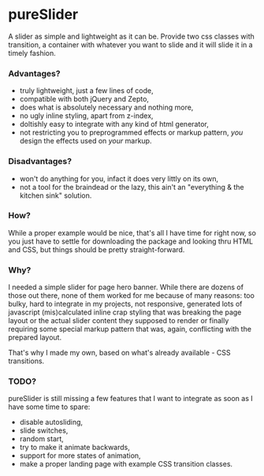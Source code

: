 # pureSlider
A slider as simple and lightweight as it can be. Provide two css classes with transition, a container with whatever you want to slide and it will slide it in a timely fashion.

### Advantages?
- truly lightweight, just a few lines of code,
- compatible with both jQuery and Zepto,
- does what is absolutely necessary and nothing more,
- no ugly inline styling, apart from z-index,
- doltishly easy to integrate with any kind of html generator,
- not restricting you to preprogrammed effects or markup pattern, *you* design the effects used on *your* markup.

### Disadvantages?
- won't do anything for you, infact it does very littly on its own,
- not a tool for the braindead or the lazy, this ain't an "everything & the kitchen sink" solution.

### How?
While a proper example would be nice, that's all I have time for right now, so you just have to settle for downloading the package and looking thru HTML and CSS, but things should be pretty straight-forward.

### Why?
I needed a simple slider for page hero banner. While there are dozens of those out there, none of them worked for me because of many reasons: too bulky, hard to integrate in my projects, not responsive, generated lots of javascript (mis)calculated inline crap styling that was breaking the page layout or the actual slider content they supposed to render or finally requiring some special markup pattern that was, again, conflicting with the prepared layout.

That's why I made my own, based on what's already available - CSS transitions.

### TODO?
pureSlider is still missing a few features that I want to integrate as soon as I have some time to spare:
- disable autosliding,
- slide switches,
- random start,
- try to make it animate backwards,
- support for more states of animation,
- make a proper landing page with example CSS transition classes.
